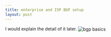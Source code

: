 ```yaml
---
title: enterprise and ISP BGP setup
layout: post
---
```

I would explain the detail of it later.
<img src="/img/posts/advance_bgp" alt="bgp basics" align="center"/>


